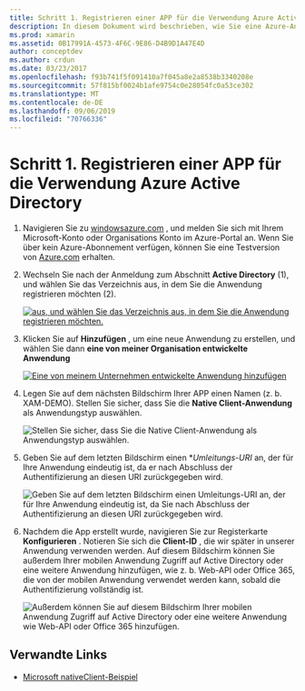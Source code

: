 ```yaml
---
title: Schritt 1. Registrieren einer APP für die Verwendung Azure Active Directory
description: In diesem Dokument wird beschrieben, wie Sie eine Azure-Anwendung mit Azure Active Directory registrieren, damit Mobile Clients sicher darauf zugreifen können.
ms.prod: xamarin
ms.assetid: 0B17991A-4573-4F6C-9E86-D4B9D1A47E4D
author: conceptdev
ms.author: crdun
ms.date: 03/23/2017
ms.openlocfilehash: f93b741f5f091410a7f045a8e2a8538b3340208e
ms.sourcegitcommit: 57f815bf0024b1afe9754c0e28054fc0a53ce302
ms.translationtype: MT
ms.contentlocale: de-DE
ms.lasthandoff: 09/06/2019
ms.locfileid: "70766336"
---
```

# <a name="step-1-register-an-app-to-use-azure-active-directory"></a>Schritt 1. Registrieren einer APP für die Verwendung Azure Active Directory

1. Navigieren Sie zu [windowsazure.com](https://manage.windowsazure.com) , und melden Sie sich mit Ihrem Microsoft-Konto oder Organisations Konto im Azure-Portal an. Wenn Sie über kein Azure-Abonnement verfügen, können Sie eine Testversion von [Azure.com](https://www.azure.com) erhalten.

2. Wechseln Sie nach der Anmeldung zum Abschnitt **Active Directory** (1), und wählen Sie das Verzeichnis aus, in dem Sie die Anwendung registrieren möchten (2).

   [![](register-images/01.-active-directory-in-azure-portal-sml.jpg "aus, und wählen Sie das Verzeichnis aus, in dem Sie die Anwendung registrieren möchten.")](register-images/01.-active-directory-in-azure-portal.jpg#lightbox)

3. Klicken Sie auf **Hinzufügen** , um eine neue Anwendung zu erstellen, und wählen Sie dann **eine von meiner Organisation entwickelte Anwendung**

   [![](register-images/02.-add-new-application-sml.jpg "Eine von meinem Unternehmen entwickelte Anwendung hinzufügen")](register-images/02.-add-new-application.jpg#lightbox)

4. Legen Sie auf dem nächsten Bildschirm Ihrer APP einen Namen (z. b. XAM-DEMO).
   Stellen Sie sicher, dass Sie die **Native Client-Anwendung** als Anwendungstyp auswählen.

   ![](register-images/03.-app-name.jpg "Stellen Sie sicher, dass Sie die Native Client-Anwendung als Anwendungstyp auswählen.")

5. Geben Sie auf dem letzten Bildschirm einen **Umleitungs-URI* an, der für Ihre Anwendung eindeutig ist, da er nach Abschluss der Authentifizierung an diesen URI zurückgegeben wird.

   ![](register-images/04.-app-redirect.jpg "Geben Sie auf dem letzten Bildschirm einen Umleitungs-URI an, der für Ihre Anwendung eindeutig ist, da Sie nach Abschluss der Authentifizierung an diesen URI zurückgegeben wird.")

6. Nachdem die App erstellt wurde, navigieren Sie zur Registerkarte **Konfigurieren** . Notieren Sie sich die **Client-ID** , die wir später in unserer Anwendung verwenden werden. Auf diesem Bildschirm können Sie außerdem Ihrer mobilen Anwendung Zugriff auf Active Directory oder eine weitere Anwendung hinzufügen, wie z. b. Web-API oder Office 365, die von der mobilen Anwendung verwendet werden kann, sobald die Authentifizierung vollständig ist.

   ![](register-images/05.-configure.jpg "Außerdem können Sie auf diesem Bildschirm Ihrer mobilen Anwendung Zugriff auf Active Directory oder eine weitere Anwendung wie Web-API oder Office 365 hinzufügen.")

## <a name="related-links"></a>Verwandte Links

- [Microsoft nativeClient-Beispiel](https://github.com/AzureADSamples/NativeClient-MultiTarget-DotNet)
